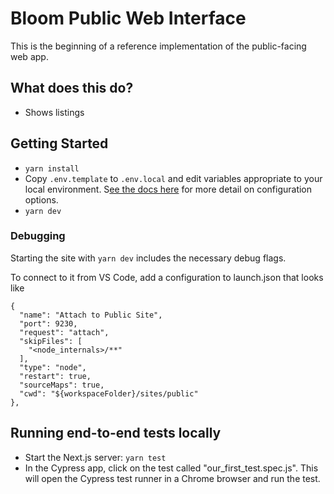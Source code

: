 # Bloom Public Web Interface

This is the beginning of a reference implementation of the public-facing web app.

## What does this do?

- Shows listings

## Getting Started

- `yarn install`
- Copy `.env.template` to `.env.local` and edit variables appropriate to your local environment. S[ee the docs here](https://nextjs.org/docs/basic-features/environment-variables) for more detail on configuration options.
- `yarn dev`

### Debugging
Starting the site with `yarn dev` includes the necessary debug flags.

To connect to it from VS Code, add a configuration to launch.json that looks like
```shell script
{
  "name": "Attach to Public Site",
  "port": 9230,
  "request": "attach",
  "skipFiles": [
    "<node_internals>/**"
  ],
  "type": "node",
  "restart": true,
  "sourceMaps": true,
  "cwd": "${workspaceFolder}/sites/public"
},
```

## Running end-to-end tests locally

- Start the Next.js server: `yarn test`
- In the Cypress app, click on the test called "our_first_test.spec.js". This will open the Cypress test runner in a Chrome browser and run the test.
